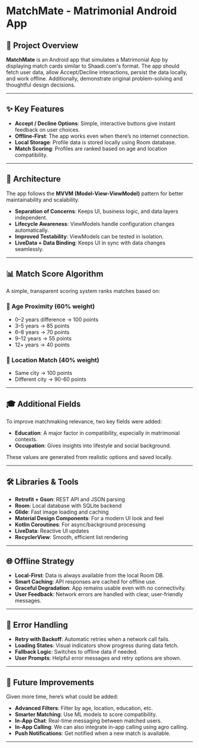 # MatchMate - Matrimonial Android App

## 📱 Project Overview

**MatchMate** is an Android app that simulates a Matrimonial App by displaying
match cards similar to Shaadi.com's format. The app should fetch user data, allow
Accept/Decline interactions, persist the data locally, and work offline. Additionally,
demonstrate original problem-solving and thoughtful design decisions.

---

## ✨ Key Features

- **Accept / Decline Options**: Simple, interactive buttons give instant feedback on user choices.
- **Offline-First**: The app works even when there’s no internet connection.
- **Local Storage**: Profile data is stored locally using Room database.
- **Match Scoring**: Profiles are ranked based on age and location compatibility.
---

## 🧠 Architecture

The app follows the **MVVM (Model-View-ViewModel)** pattern for better maintainability and scalability.

- **Separation of Concerns**: Keeps UI, business logic, and data layers independent.
- **Lifecycle Awareness**: ViewModels handle configuration changes automatically.
- **Improved Testability**: ViewModels can be tested in isolation.
- **LiveData + Data Binding**: Keeps UI in sync with data changes seamlessly.

---

## 📊 Match Score Algorithm

A simple, transparent scoring system ranks matches based on:

### 🎂 Age Proximity (60% weight)
- 0–2 years difference → 100 points  
- 3–5 years → 85 points  
- 6–8 years → 70 points  
- 9–12 years → 55 points  
- 12+ years → 40 points  

### 📍 Location Match (40% weight)
- Same city → 100 points  
- Different city → 90-60 points  

---

## 🎓 Additional Fields

To improve matchmaking relevance, two key fields were added:

- **Education**: A major factor in compatibility, especially in matrimonial contexts.
- **Occupation**: Gives insights into lifestyle and social background.

These values are generated from realistic options and saved locally.

---

## 🛠 Libraries & Tools

- **Retrofit + Gson**: REST API and JSON parsing  
- **Room**: Local database with SQLite backend  
- **Glide**: Fast image loading and caching  
- **Material Design Components**: For a modern UI look and feel  
- **Kotlin Coroutines**: For async/background processing  
- **LiveData**: Reactive UI updates  
- **RecyclerView**: Smooth, efficient list rendering  

---

## 🌐 Offline Strategy

- **Local-First**: Data is always available from the local Room DB.
- **Smart Caching**: API responses are cached for offline use.
- **Graceful Degradation**: App remains usable even with no connectivity.
- **User Feedback**: Network errors are handled with clear, user-friendly messages.

---

## 🚨 Error Handling

- **Retry with Backoff**: Automatic retries when a network call fails.
- **Loading States**: Visual indicators show progress during data fetch.
- **Fallback Logic**: Switches to offline data if needed.
- **User Prompts**: Helpful error messages and retry options are shown.

---

## 🚀 Future Improvements

Given more time, here’s what could be added:

- **Advanced Filters**: Filter by age, location, education, etc.
- **Smarter Matching**: Use ML models to score compatibility.
- **In-App Chat**: Real-time messaging between matched users.
- **In-App Calling**: We can also integrate in-app calling using agro calling.
- **Push Notifications**: Get notified when a new match is available.
---
